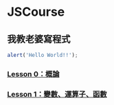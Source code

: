 # JSCourse

## 我教老婆寫程式

```javascript
alert('Hello World!!');
```

### [Lesson 0：概論](lesson0/README.md)
### [Lesson 1：變數、運算子、函數](lesson1/README.md)
